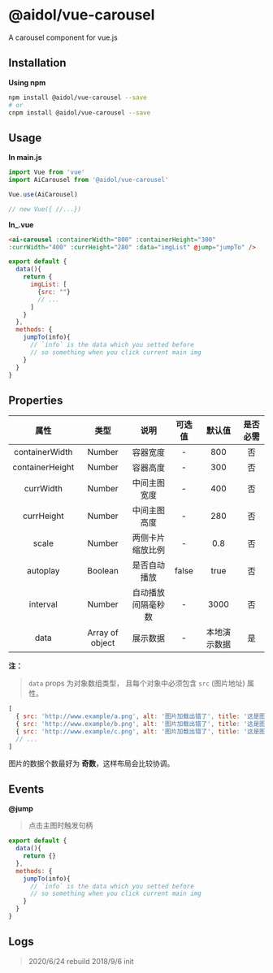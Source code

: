 # @aidol/vue-carousel

A carousel component for vue.js

## Installation
**Using npm**

``` bash
npm install @aidol/vue-carousel --save
# or 
cnpm install @aidol/vue-carousel --save
```

## Usage

**In main.js**
``` js
import Vue from 'vue'
import AiCarousel from '@aidol/vue-carousel'

Vue.use(AiCarousel)

// new Vue({ //...})
```
**In_.vue**

``` html
<ai-carousel :containerWidth="800" :containerHeight="300" 
:currWidth="400" :currHeight="280" :data="imgList" @jump="jumpTo" />
```

``` js
export default {
  data(){
    return {
      imgList: [
        {src: ""}
        // ...
      ]
    }
  },
  methods: {
    jumpTo(info){
      // `info` is the data which you setted before 
      // so something when you click current main img
    }
  }
}
```

## Properties

| 属性 | 类型 | 说明 | 可选值 | 默认值 | 是否必需 |
| :----: | :----: | :----: | :----: | :----: | :----: |
| containerWidth | Number | 容器宽度 | - | 800 | 否 |
| containerHeight| Number | 容器高度 | - | 300 | 否 |
| currWidth|Number| 中间主图宽度 | - | 400 | 否 |
| currHeight| Number | 中间主图高度 | - | 280 | 否 |
| scale|Number | 两侧卡片缩放比例 | - | 0.8 | 否 |
| autoplay | Boolean | 是否自动播放 | false | true | 否 |
| interval | Number | 自动播放间隔毫秒数 | - | 3000 | 否 |
| data| Array of object | 展示数据 | - | 本地演示数据 | 是 |

**注：**

> `data` props 为对象数组类型， 且每个对象中必须包含 `src` (图片地址) 属性。

``` js
[
  { src: 'http://www.example/a.png', alt: '图片加载出错了', title: '这是图片 title' },
  { src: 'http://www.example/b.png', alt: '图片加载出错了', title: '这是图片 title' },
  { src: 'http://www.example/c.png', alt: '图片加载出错了', title: '这是图片 title' }
  // ...
]
```

图片的数据个数最好为 **奇数**，这样布局会比较协调。

## Events

**@jump**

> 点击主图时触发句柄

``` js
export default {
  data(){
    return {}
  },
  methods: {
    jumpTo(info){
      // `info` is the data which you setted before 
      // so something when you click current main img
    }
  }
}
```

## Logs
> 2020/6/24 rebuild
> 2018/9/6 init

